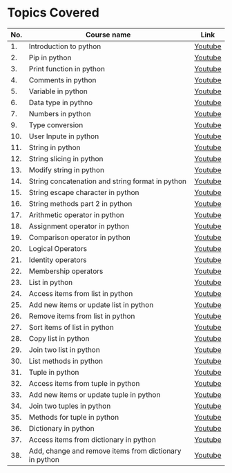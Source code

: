 # Topics Covered

| No.  | Course name | Link |
| ---- | ----------- | ---- |
| 1.   | Introduction to python | [Youtube](https://youtu.be/nl3h8O0nYT0) |
| 2.   | Pip in python | [Youtube](https://youtu.be/I27zxsIafF4) |
| 3.   | Print function in python | [Youtube](https://youtu.be/SdydEV2yIWU) |
| 4.   | Comments in python | [Youtube](https://youtu.be/r39LVSL0jUs) |
| 5.   | Variable in python | [Youtube](https://youtu.be/s6X_H2l_umg)
| 6.   | Data type in pythno | [Youtube](https://youtu.be/qOIVD1v5mZM)
| 7.   | Numbers in python | [Youtube](https://youtu.be/bjgSI3_UppU)
| 9.   | Type conversion | [Youtube](https://youtu.be/bBzBdVW_s7k)
| 10.  | User Inpute in python | [Youtube](https://youtu.be/cPH7Zwct_WA)
| 11.  | String in python | [Youtube](https://youtu.be/F9yJcmi1Xlk)
| 12.  | String slicing in python | [Youtube](https://youtu.be/CxnZus1anEA)
| 13.  | Modify string in python | [Youtube](https://youtu.be/AZwcFQqiuXk)
| 14.  | String concatenation and string format in python | [Youtube](https://youtu.be/54FfX7M7Xos)
| 15.  |String escape character in python | [Youtube](https://youtu.be/VWHICczSCcI)
| 16.  | String methods part 2 in python | [Youtube](https://youtu.be/gMfFN8RT5TE)
| 17.  | Arithmetic operator in python | [Youtube](https://youtu.be/_Ub8RBt52aI)
| 18.  | Assignment operator in python | [Youtube](https://youtu.be/mTkopZpZy1Y)
| 19.  | Comparison operator in python | [Youtube](https://youtu.be/pHcMH_iPQvw)
| 20.  | Logical Operators | [Youtube](https://youtu.be/TKGjZh9zJUc)
| 21.  | Identity operators | [Youtube](https://youtu.be/A7-YRHsggJ4)
| 22.  | Membership operators | [Youtube](https://youtu.be/XCY9F3UMOf8)
| 23.  | List in python | [Youtube](https://youtu.be/aGZ1cyp4SJo)
| 24.  | Access items from list in python | [Youtube](https://youtu.be/hOlVk3xyc8I)
| 25.  | Add new items or update list in python | [Youtube](https://youtu.be/xMGSXs-yyfo)
| 26.  | Remove items from list in python | [Youtube](https://youtu.be/-PhdvhaonvU)
| 27.  | Sort items of list in python | [Youtube](https://youtu.be/hgLvnyQZDdE)
| 28.  | Copy list in python | [Youtube](https://youtu.be/t_NKkhxi7Cs)
| 29.  | Join two list in python | [Youtube](https://youtu.be/3kTMVaUaHNQ)
| 30.  | List methods in python | [Youtube](https://youtu.be/VBSjSby_Ym4)
| 31.  | Tuple in python | [Youtube](https://youtu.be/sUk_W4Te9sQ)
| 32.  | Access items from tuple in python | [Youtube](https://youtu.be/kESf5MGIFHw)
| 33.  | Add new items or update tuple in python | [Youtube](https://youtu.be/b_h8U7wEK1s)
| 34.  | Join two tuples in python | [Youtube](https://www.youtube.com/watch?v=H1ReWntAf1w)
| 35.  | Methods for tuple in python | [Youtube](https://youtu.be/BHpFWE-cgtc)
| 36.  | Dictionary in python | [Youtube](https://youtu.be/siYYr3vu7Vc)
| 37.  | Access items from dictionary in python | [Youtube](https://youtu.be/9XxgQAOmeHE)
| 38.  | Add, change and remove items from dictionary in python | [Youtube](https://youtu.be/9SCBgaZChJI)
